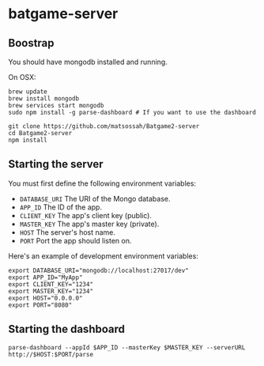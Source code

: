 # batgame-server

## Boostrap

You should have mongodb installed and running.

On OSX:

```
brew update
brew install mongodb
brew services start mongodb
sudo npm install -g parse-dashboard # If you want to use the dashboard
```

```
git clone https://github.com/matsossah/Batgame2-server
cd Batgame2-server
npm install
```

## Starting the server

You must first define the following environment variables:

* `DATABASE_URI` The URI of the Mongo database.
* `APP_ID` The ID of the app.
* `CLIENT_KEY` The app's client key (public).
* `MASTER_KEY` The app's master key (private).
* `HOST` The server's host name.
* `PORT` Port the app should listen on.

Here's an example of development environment variables:

```
export DATABASE_URI="mongodb://localhost:27017/dev"
export APP_ID="MyApp"
export CLIENT_KEY="1234"
export MASTER_KEY="1234"
export HOST="0.0.0.0"
export PORT="8080"
```

## Starting the dashboard

```
parse-dashboard --appId $APP_ID --masterKey $MASTER_KEY --serverURL http://$HOST:$PORT/parse
```